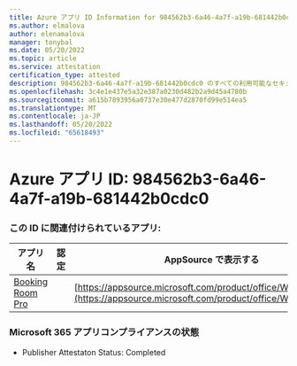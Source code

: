```yaml
---
title: Azure アプリ ID Information for 984562b3-6a46-4a7f-a19b-681442b0cdc0
ms.author: elmalova
author: elenamalova
manager: tonybal
ms.date: 05/20/2022
ms.topic: article
ms.service: attestation
certification_type: attested
description: 984562b3-6a46-4a7f-a19b-681442b0cdc0 のすべての利用可能なセキュリティとコンプライアンス情報。
ms.openlocfilehash: 3c4e1e437e5a32e387a0230d482b2a9d45a4780b
ms.sourcegitcommit: a615b7893956a0737e30e477d2870fd99e514ea5
ms.translationtype: MT
ms.contentlocale: ja-JP
ms.lasthandoff: 05/20/2022
ms.locfileid: "65618493"
---
```

# <a name="azure-app-id-984562b3-6a46-4a7f-a19b-681442b0cdc0"></a>Azure アプリ ID: 984562b3-6a46-4a7f-a19b-681442b0cdc0


### <a name="apps-associated-with-this-id"></a>この ID に関連付けられているアプリ:
| **アプリ名** | **認定** | **AppSource で表示する** |
|--------------|---------------|-----------------------|
| [Booking Room Pro](../forward/WA200003337.md) |  | [https://appsource.microsoft.com/product/office/WA200003337](https://appsource.microsoft.com/product/office/WA200003337) |

### <a name="microsoft-365-app-compliance-status"></a>Microsoft 365 アプリコンプライアンスの状態
- Publisher Attestaton Status: Completed
